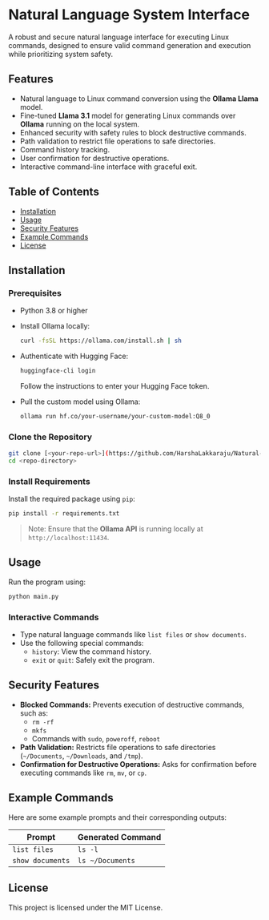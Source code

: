 # Natural Language System Interface

A robust and secure natural language interface for executing Linux commands, designed to ensure valid command generation and execution while prioritizing system safety.

## Features

- Natural language to Linux command conversion using the **Ollama Llama** model.
- Fine-tuned **Llama 3.1** model for generating Linux commands over **Ollama** running on the local system.
- Enhanced security with safety rules to block destructive commands.
- Path validation to restrict file operations to safe directories.
- Command history tracking.
- User confirmation for destructive operations.
- Interactive command-line interface with graceful exit.

## Table of Contents

- [Installation](#installation)
- [Usage](#usage)
- [Security Features](#security-features)
- [Example Commands](#example-commands)
- [License](#license)

## Installation

### Prerequisites

- Python 3.8 or higher

- Install Ollama locally:

  ```bash
  curl -fsSL https://ollama.com/install.sh | sh
  ```

- Authenticate with Hugging Face:

  ```bash
  huggingface-cli login
  ```

  Follow the instructions to enter your Hugging Face token.

- Pull the custom model using Ollama:

  ```bash
  ollama run hf.co/your-username/your-custom-model:Q8_0
  ```

### Clone the Repository

```bash
git clone [<your-repo-url>](https://github.com/HarshaLakkaraju/Natural-Language-System-Interface-Linux-)
cd <repo-directory>
```

### Install Requirements

Install the required package using `pip`:

```bash
pip install -r requirements.txt
```

> Note: Ensure that the **Ollama API** is running locally at `http://localhost:11434`.

## Usage

Run the program using:

```bash
python main.py
```

### Interactive Commands

- Type natural language commands like `list files` or `show documents`.
- Use the following special commands:
  - `history`: View the command history.
  - `exit` or `quit`: Safely exit the program.

## Security Features

- **Blocked Commands:** Prevents execution of destructive commands, such as:
  - `rm -rf`
  - `mkfs`
  - Commands with `sudo`, `poweroff`, `reboot`
- **Path Validation:** Restricts file operations to safe directories (`~/Documents`, `~/Downloads`, and `/tmp`).
- **Confirmation for Destructive Operations:** Asks for confirmation before executing commands like `rm`, `mv`, or `cp`.

## Example Commands

Here are some example prompts and their corresponding outputs:

| Prompt           | Generated Command |
| ---------------- | ----------------- |
| `list files`     | `ls -l`           |
| `show documents` | `ls ~/Documents`  |

## License

This project is licensed under the MIT License.

